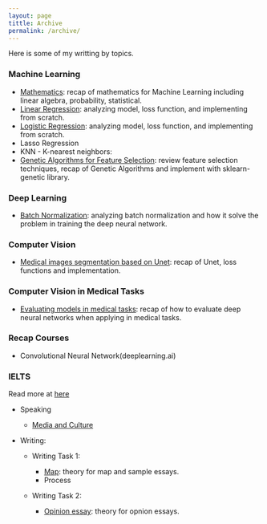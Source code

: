 ```yaml
---
layout: page
tittle: Archive
permalink: /archive/
---
```

Here is some of my writting by topics.

### **Machine Learning**  
* [Mathematics](https://tuongkhangduongle.github.io/Mathematics-for-Machine-Learning/): recap of mathematics for Machine Learning including linear algebra, probability, statistical.
* [Linear Regression](https://tuongkhangduongle.github.io/Linear-Regression-for-Machine-Learning/): analyzing model, loss function, and implementing from scratch.
* [Logistic Regression](https://tuongkhangduongle.github.io/Logistic-Regression-for-Machine-Learning/): analyzing model, loss function, and implementing from scratch.
* Lasso Regression
* KNN - K-nearest neighbors: 
* [Genetic Algorithms for Feature Selection](https://tuongkhangduongle.github.io/Genetic-Algorithms-for-Feature-Selection/): review feature selection techniques, recap of Genetic Algorithms and implement with sklearn-genetic library.

### **Deep Learning**
* [Batch Normalization](https://tuonghangdduongle.github.io/Batch-Normalization/): analyzing batch normalization and how it solve the problem in training the deep neural network.

### **Computer Vision**  
* [Medical images segmentation based on Unet](https://tuongkhangduongle.github.io/Medical-images-segmentation-based-on-Unet/): recap of Unet, loss functions and implementation.
  
### **Computer Vision in Medical Tasks**
* [Evaluating models in medical tasks](): recap of how to evaluate deep neural networks when applying in medical tasks. 

### **Recap Courses**  
* Convolutional Neural Network(deeplearning.ai)  
  
### **IELTS**

Read more at <a href="{{ site.baseurl }}/ielts/">here</a>

* Speaking
    * [Media and Culture](https://tuongkhangduongle.github.io/Media-and-Culture-Topics/)

* Writing:
    * Writing Task 1:
        * [Map](https://tuongkhangduongle.github.io/Theory-for-MAP-and-sample-essays/): theory for map and sample essays. 
        * Process

    * Writing Task 2:
        * [Opinion essay](https://tuongkhangduongle.github.io/Theory-for-OPINION-and-sample-essays/): theory for opnion essays.